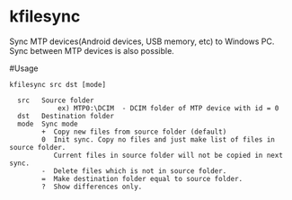 # kfilesync

 Sync MTP devices(Android devices, USB memory, etc) to Windows PC.
 Sync between MTP devices is also possible.

#Usage
```
kfilesync src dst [mode]

  src   Source folder
            ex) MTP0:\DCIM  - DCIM folder of MTP device with id = 0
  dst   Destination folder
  mode  Sync mode
        +  Copy new files from source folder (default)
        0  Init sync. Copy no files and just make list of files in source folder.
           Current files in source folder will not be copied in next sync.
        -  Delete files which is not in source folder.
        =  Make destination folder equal to source folder.
        ?  Show differences only.
```